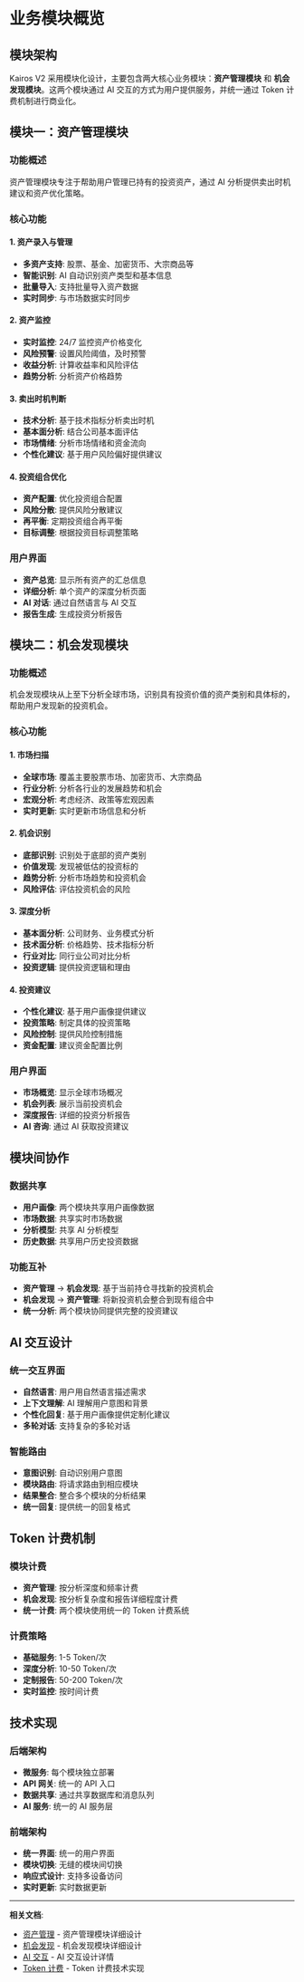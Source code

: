 # 业务模块概览

## 模块架构

Kairos V2 采用模块化设计，主要包含两大核心业务模块：**资产管理模块** 和 **机会发现模块**。这两个模块通过 AI 交互的方式为用户提供服务，并统一通过 Token 计费机制进行商业化。

## 模块一：资产管理模块

### 功能概述

资产管理模块专注于帮助用户管理已持有的投资资产，通过 AI 分析提供卖出时机建议和资产优化策略。

### 核心功能

#### 1. 资产录入与管理

- **多资产支持**: 股票、基金、加密货币、大宗商品等
- **智能识别**: AI 自动识别资产类型和基本信息
- **批量导入**: 支持批量导入资产数据
- **实时同步**: 与市场数据实时同步

#### 2. 资产监控

- **实时监控**: 24/7 监控资产价格变化
- **风险预警**: 设置风险阈值，及时预警
- **收益分析**: 计算收益率和风险评估
- **趋势分析**: 分析资产价格趋势

#### 3. 卖出时机判断

- **技术分析**: 基于技术指标分析卖出时机
- **基本面分析**: 结合公司基本面评估
- **市场情绪**: 分析市场情绪和资金流向
- **个性化建议**: 基于用户风险偏好提供建议

#### 4. 投资组合优化

- **资产配置**: 优化投资组合配置
- **风险分散**: 提供风险分散建议
- **再平衡**: 定期投资组合再平衡
- **目标调整**: 根据投资目标调整策略

### 用户界面

- **资产总览**: 显示所有资产的汇总信息
- **详细分析**: 单个资产的深度分析页面
- **AI 对话**: 通过自然语言与 AI 交互
- **报告生成**: 生成投资分析报告

## 模块二：机会发现模块

### 功能概述

机会发现模块从上至下分析全球市场，识别具有投资价值的资产类别和具体标的，帮助用户发现新的投资机会。

### 核心功能

#### 1. 市场扫描

- **全球市场**: 覆盖主要股票市场、加密货币、大宗商品
- **行业分析**: 分析各行业的发展趋势和机会
- **宏观分析**: 考虑经济、政策等宏观因素
- **实时更新**: 实时更新市场信息和分析

#### 2. 机会识别

- **底部识别**: 识别处于底部的资产类别
- **价值发现**: 发现被低估的投资标的
- **趋势分析**: 分析市场趋势和投资机会
- **风险评估**: 评估投资机会的风险

#### 3. 深度分析

- **基本面分析**: 公司财务、业务模式分析
- **技术面分析**: 价格趋势、技术指标分析
- **行业对比**: 同行业公司对比分析
- **投资逻辑**: 提供投资逻辑和理由

#### 4. 投资建议

- **个性化建议**: 基于用户画像提供建议
- **投资策略**: 制定具体的投资策略
- **风险控制**: 提供风险控制措施
- **资金配置**: 建议资金配置比例

### 用户界面

- **市场概览**: 显示全球市场概况
- **机会列表**: 展示当前投资机会
- **深度报告**: 详细的投资分析报告
- **AI 咨询**: 通过 AI 获取投资建议

## 模块间协作

### 数据共享

- **用户画像**: 两个模块共享用户画像数据
- **市场数据**: 共享实时市场数据
- **分析模型**: 共享 AI 分析模型
- **历史数据**: 共享用户历史投资数据

### 功能互补

- **资产管理** → **机会发现**: 基于当前持仓寻找新的投资机会
- **机会发现** → **资产管理**: 将新投资机会整合到现有组合中
- **统一分析**: 两个模块协同提供完整的投资建议

## AI 交互设计

### 统一交互界面

- **自然语言**: 用户用自然语言描述需求
- **上下文理解**: AI 理解用户意图和背景
- **个性化回复**: 基于用户画像提供定制化建议
- **多轮对话**: 支持复杂的多轮对话

### 智能路由

- **意图识别**: 自动识别用户意图
- **模块路由**: 将请求路由到相应模块
- **结果整合**: 整合多个模块的分析结果
- **统一回复**: 提供统一的回复格式

## Token 计费机制

### 模块计费

- **资产管理**: 按分析深度和频率计费
- **机会发现**: 按分析复杂度和报告详细程度计费
- **统一计费**: 两个模块使用统一的 Token 计费系统

### 计费策略

- **基础服务**: 1-5 Token/次
- **深度分析**: 10-50 Token/次
- **定制报告**: 50-200 Token/次
- **实时监控**: 按时间计费

## 技术实现

### 后端架构

- **微服务**: 每个模块独立部署
- **API 网关**: 统一的 API 入口
- **数据共享**: 通过共享数据库和消息队列
- **AI 服务**: 统一的 AI 服务层

### 前端架构

- **统一界面**: 统一的用户界面
- **模块切换**: 无缝的模块间切换
- **响应式设计**: 支持多设备访问
- **实时更新**: 实时数据更新

---

**相关文档**:

- [资产管理](./asset-management.md) - 资产管理模块详细设计
- [机会发现](./opportunity-discovery.md) - 机会发现模块详细设计
- [AI 交互](./ai-interaction.md) - AI 交互设计详情
- [Token 计费](../ai/token-billing.md) - Token 计费技术实现
